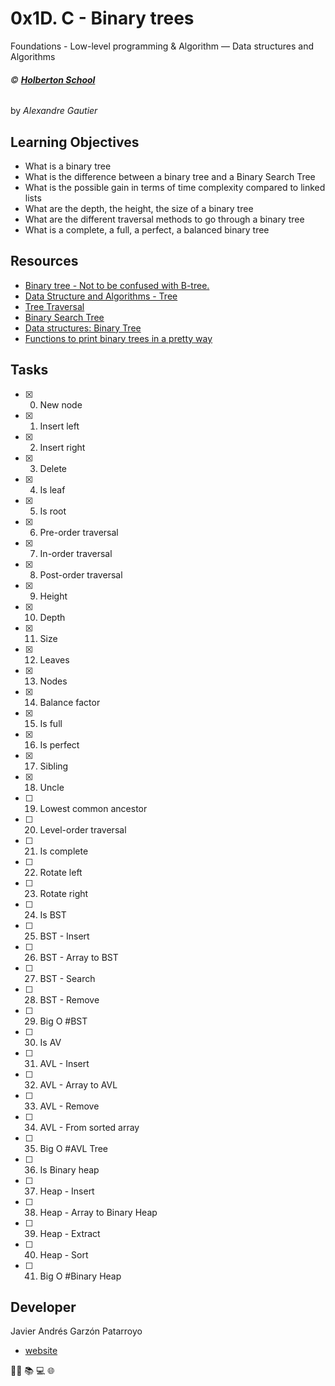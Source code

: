 # 0x1D. C - Binary trees
Foundations - Low-level programming & Algorithm ― Data structures and Algorithms

###### :copyright: **[Holberton School](https://www.holbertonschool.com/)**
by _Alexandre Gautier_

## Learning Objectives
* What is a binary tree
* What is the difference between a binary tree and a Binary Search Tree
* What is the possible gain in terms of time complexity compared to linked lists
* What are the depth, the height, the size of a binary tree
* What are the different traversal methods to go through a binary tree
* What is a complete, a full, a perfect, a balanced binary tree

## Resources
* [Binary tree - Not to be confused with B-tree.](https://en.wikipedia.org/wiki/Binary_tree)
* [Data Structure and Algorithms - Tree](https://www.tutorialspoint.com/data_structures_algorithms/tree_data_structure.htm)
* [Tree Traversal](https://www.tutorialspoint.com/data_structures_algorithms/tree_traversal.htm)
* [Binary Search Tree](https://en.wikipedia.org/wiki/Binary_search_tree)
* [Data structures: Binary Tree](https://www.youtube.com/watch?v=H5JubkIy_p8)
* [Functions to print binary trees in a pretty way](https://github.com/holbertonschool/0x1C.c)

## Tasks
* [x] 0. New node
* [x] 1. Insert left
* [x] 2. Insert right
* [x] 3. Delete
* [x] 4. Is leaf
* [x] 5. Is root
* [x] 6. Pre-order traversal
* [x] 7. In-order traversal
* [x] 8. Post-order traversal
* [x] 9. Height
* [x] 10. Depth
* [x] 11. Size
* [x] 12. Leaves
* [x] 13. Nodes
* [x] 14. Balance factor
* [x] 15. Is full
* [x] 16. Is perfect
* [x] 17. Sibling
* [x] 18. Uncle
* [ ] 19. Lowest common ancestor
* [ ] 20. Level-order traversal
* [ ] 21. Is complete
* [ ] 22. Rotate left
* [ ] 23. Rotate right
* [ ] 24. Is BST
* [ ] 25. BST - Insert
* [ ] 26. BST - Array to BST
* [ ] 27. BST - Search
* [ ] 28. BST - Remove
* [ ] 29. Big O #BST
* [ ] 30. Is AV
* [ ] 31. AVL - Insert
* [ ] 32. AVL - Array to AVL
* [ ] 33. AVL - Remove
* [ ] 34. AVL - From sorted array
* [ ] 35. Big O #AVL Tree
* [ ] 36. Is Binary heap
* [ ] 37. Heap - Insert
* [ ] 38. Heap - Array to Binary Heap
* [ ] 39. Heap - Extract
* [ ] 40. Heap - Sort
* [ ] 41. Big O #Binary Heap

## Developer
Javier Andrés Garzón Patarroyo
- [website](https://tecnoayuda.co/)

:man_technologist: :books: :computer: :globe_with_meridians:

